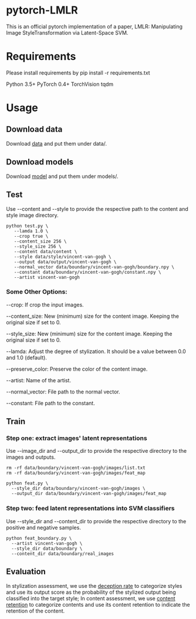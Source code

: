 # pytorch-LMLR
This is an official pytorch implementation of a paper, LMLR: Manipulating Image StyleTransformation via Latent-Space SVM. 

# Requirements
Please install requirements by pip install -r requirements.txt

Python 3.5+
PyTorch 0.4+
TorchVision
tqdm

# Usage
## Download data
Download [data](https://drive.google.com/drive/folders/1CCw_qPXj1VYtglA4PFD0GyBXwLqJ1tIg?usp=sharing) and put them under data/.

## Download models
Download [model](https://drive.google.com/drive/folders/10OF80ukTP4GOgpV2kIlmcHCh_P8xw-dG?usp=sharing) and put them under models/.

## Test
Use --content and --style to provide the respective path to the content and style image directory.

```
python test.py \
   --lamda 1.0 \
   --crop true \
   --content_size 256 \
   --style_size 256 \
   --content data/content \
   --style data/style/vincent-van-gogh \
   --output data/output/vincent-van-gogh \
   --normal_vector data/boundary/vincent-van-gogh/boundary.npy \
   --constant data/boundary/vincent-van-gogh/constant.npy \
   --artist vincent-van-gogh
```

### Some Other Options:

--crop: If crop the input images.

--content_size: New (minimum) size for the content image. Keeping the original size if set to 0.

--style_size: New (minimum) size for the content image. Keeping the original size if set to 0.

--lamda: Adjust the degree of stylization. It should be a value between 0.0 and 1.0 (default).

--preserve_color: Preserve the color of the content image.

--artist: Name of the artist.

--normal_vector: File path to the normal vector.

--constant: File path to the constant.


## Train

### Step one: extract images' latent representations
Use --image_dir and --output_dir to provide the respective directory to the images and outputs.

```
rm -rf data/boundary/vincent-van-gogh/images/list.txt
rm -rf data/boundary/vincent-van-gogh/images/feat_map

python feat.py \
  --style_dir data/boundary/vincent-van-gogh/images \
  --output_dir data/boundary/vincent-van-gogh/images/feat_map
```

### Step two: feed latent representations into SVM classifiers
Use --style_dir and --content_dir to provide the respective directory to the positive and negative samples.
```
python feat_boundary.py \
  --artist vincent-van-gogh \
  --style_dir data/boundary \
  --content_dir data/boundary/real_images
```

## Evaluation
In stylization assessment, we use the [deception rate](https://github.com/CompVis/adaptive-style-transfer/tree/master/evaluation) to categorize styles and use its output score as the probability of the stylized output being classified into the target style; In content assessment, we use [content retention](https://github.com/tensorflow/models/tree/v1.12.0/research/slim) to categorize contents and use its content retention to indicate the retention of the content. 

